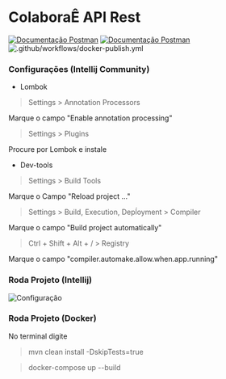 # ColaboraÊ API Rest

[![Documentação Postman](https://img.shields.io/badge/Postman-1.0-yellow)](https://documenter.getpostman.com/view/6614451/TVYNYFMr)
[![Documentação Postman](https://img.shields.io/badge/Java%20SDK-%3D%3E%201.8-brightgreen)](https://www.oracle.com/java/technologies/javase-downloads.html)
![.github/workflows/docker-publish.yml](https://github.com/MaiaraM/colaborae-back/workflows/.github/workflows/docker-publish.yml/badge.svg)

### Configurações (Intellij Community)
 * Lombok

> Settings > Annotation Processors 

Marque o campo "Enable annotation processing"

> Settings > Plugins  

Procure por Lombok e instale

* Dev-tools

> Settings >  Build Tools

Marque o Campo "Reload project ..."

> Settings >  Build, Execution, Depĺoyment > Compiler 

Marque o campo "Build project automatically"

> Ctrl + Shift + Alt + / > Registry

Marque o campo "compiler.automake.allow.when.app.running"

### Roda Projeto (Intellij)

![Configuração](https://github.com/MaiaraM/colaborae-back/blob/feature/1-models/images/config.png?raw=true)


### Roda Projeto (Docker)

No terminal digite 
> mvn clean install -DskipTests=true

> docker-compose up --build

